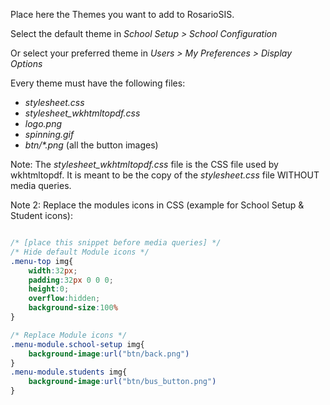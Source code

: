 Place here the Themes you want to add to RosarioSIS.

Select the default theme in _School Setup > School Configuration_

Or select your preferred theme in _Users > My Preferences > Display Options_

Every theme must have the following files:

- _stylesheet.css_
- _stylesheet_wkhtmltopdf.css_
- _logo.png_
- _spinning.gif_
- _btn/*.png_ (all the button images)

Note:
The _stylesheet_wkhtmltopdf.css_ file is the CSS file used by wkhtmltopdf.
It is meant to be the copy of the _stylesheet.css_ file WITHOUT media queries.

Note 2:
Replace the modules icons in CSS (example for School Setup & Student icons):

```css

/* [place this snippet before media queries] */
/* Hide default Module icons */
.menu-top img{
	width:32px;
	padding:32px 0 0 0;
	height:0;
	overflow:hidden;
	background-size:100%
}

/* Replace Module icons */
.menu-module.school-setup img{
	background-image:url("btn/back.png")
}
.menu-module.students img{
	background-image:url("btn/bus_button.png")
}

```